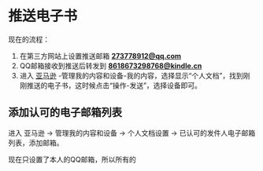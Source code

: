 # 推送电子书

现在的流程：

1. 在第三方网站上设置推送邮箱 **273778912@qq.com**
2. QQ邮箱接收到推送后转发到 **8618673298768@kindle.cn**
3. 进入 [亚马逊](https://www.amazon.cn/Kindle) -管理我的内容和设备-我的内容，选择显示“个人文档”，找到刚刚推送的电子书，这时候点击“操作-发送”，选择设备即可。

## 添加认可的电子邮箱列表

进入 亚马逊 -> 管理我的内容和设备 -> 个人文档设置 -> 已认可的发件人电子邮箱列表，添加邮箱。

现在只设置了本人的QQ邮箱，所以所有的